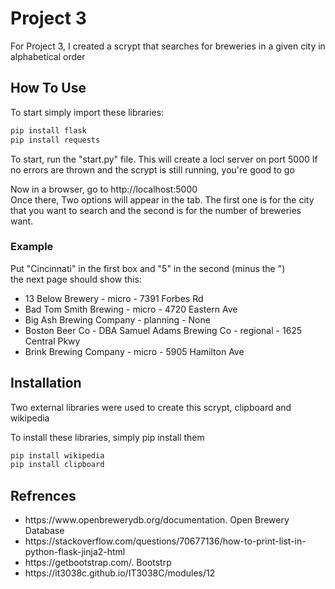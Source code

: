 # Project 3 

For Project 3, I created a scrypt that searches for breweries in a given city in alphabetical order

<h2>
  How To Use
</h2> 
<p>  
 To start simply import these libraries: 

```python
pip install flask
pip install requests
```

 To start, run the "start.py" file. This will create a locl server on port 5000
 If no errors are thrown and the scrypt is still running, you're good to go <br>
  
 Now in a browser, go to http://localhost:5000<br>
 Once there, Two options will appear in the tab. The first one is for the city that you want to search and the second is for the number of breweries want.<br>
</p>  
<h3> 
  Example
</h3> 
<p>
  Put "Cincinnati" in the first box and "5" in the second (minus the ") <br>
  the next page should show this:
</p>
<ul>
  <li>13 Below Brewery - micro - 7391 Forbes Rd</li>
  <li>Bad Tom Smith Brewing - micro - 4720 Eastern Ave</li>
  <li>Big Ash Brewing Company - planning - None</li>
  <li>Boston Beer Co - DBA Samuel Adams Brewing Co - regional - 1625 Central Pkwy</li>
  <li>Brink Brewing Company - micro - 5905 Hamilton Ave </li>
</ul>

<h2>
  Installation
</h2>

<p>
  Two external libraries were used to create this scrypt, clipboard and wikipedia 
</p>
<p>
  To install these libraries, simply pip install them 
</p>

```bash
pip install wikipedia
pip install clipboard
```


<h2>
  Refrences
</h2>
<ul>
  <li>https://www.openbrewerydb.org/documentation. Open Brewery Database </li>
  <li>https://stackoverflow.com/questions/70677136/how-to-print-list-in-python-flask-jinja2-html</li>
  <li>https://getbootstrap.com/. Bootstrp</li>
  <li>https://it3038c.github.io/IT3038C/modules/12</li>
</ul>

